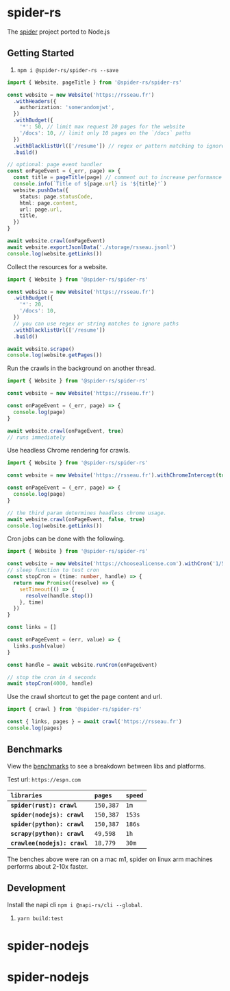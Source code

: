 # spider-rs

The [spider](https://github.com/spider-rs/spider) project ported to Node.js

## Getting Started

1. `npm i @spider-rs/spider-rs --save`

```ts
import { Website, pageTitle } from '@spider-rs/spider-rs'

const website = new Website('https://rsseau.fr')
  .withHeaders({
    authorization: 'somerandomjwt',
  })
  .withBudget({
    '*': 50, // limit max request 20 pages for the website
    '/docs': 10, // limit only 10 pages on the `/docs` paths
  })
  .withBlacklistUrl(['/resume']) // regex or pattern matching to ignore paths
  .build()

// optional: page event handler
const onPageEvent = (_err, page) => {
  const title = pageTitle(page) // comment out to increase performance if title not needed
  console.info(`Title of ${page.url} is '${title}'`)
  website.pushData({
    status: page.statusCode,
    html: page.content,
    url: page.url,
    title,
  })
}

await website.crawl(onPageEvent)
await website.exportJsonlData('./storage/rsseau.jsonl')
console.log(website.getLinks())
```

Collect the resources for a website.

```ts
import { Website } from '@spider-rs/spider-rs'

const website = new Website('https://rsseau.fr')
  .withBudget({
    '*': 20,
    '/docs': 10,
  })
  // you can use regex or string matches to ignore paths
  .withBlacklistUrl(['/resume'])
  .build()

await website.scrape()
console.log(website.getPages())
```

Run the crawls in the background on another thread.

```ts
import { Website } from '@spider-rs/spider-rs'

const website = new Website('https://rsseau.fr')

const onPageEvent = (_err, page) => {
  console.log(page)
}

await website.crawl(onPageEvent, true)
// runs immediately
```

Use headless Chrome rendering for crawls.

```ts
import { Website } from '@spider-rs/spider-rs'

const website = new Website('https://rsseau.fr').withChromeIntercept(true, true)

const onPageEvent = (_err, page) => {
  console.log(page)
}

// the third param determines headless chrome usage.
await website.crawl(onPageEvent, false, true)
console.log(website.getLinks())
```

Cron jobs can be done with the following.

```ts
import { Website } from '@spider-rs/spider-rs'

const website = new Website('https://choosealicense.com').withCron('1/5 * * * * *')
// sleep function to test cron
const stopCron = (time: number, handle) => {
  return new Promise((resolve) => {
    setTimeout(() => {
      resolve(handle.stop())
    }, time)
  })
}

const links = []

const onPageEvent = (err, value) => {
  links.push(value)
}

const handle = await website.runCron(onPageEvent)

// stop the cron in 4 seconds
await stopCron(4000, handle)
```

Use the crawl shortcut to get the page content and url.

```ts
import { crawl } from '@spider-rs/spider-rs'

const { links, pages } = await crawl('https://rsseau.fr')
console.log(pages)
```

## Benchmarks

View the [benchmarks](./bench/README.md) to see a breakdown between libs and platforms.

Test url: `https://espn.com`

| `libraries`                  | `pages`   | `speed` |
| :--------------------------- | :-------- | :------ |
| **`spider(rust): crawl`**    | `150,387` | `1m`    |
| **`spider(nodejs): crawl`**  | `150,387` | `153s`  |
| **`spider(python): crawl`**  | `150,387` | `186s`  |
| **`scrapy(python): crawl`**  | `49,598`  | `1h`    |
| **`crawlee(nodejs): crawl`** | `18,779`  | `30m`   |

The benches above were ran on a mac m1, spider on linux arm machines performs about 2-10x faster.

## Development

Install the napi cli `npm i @napi-rs/cli --global`.

1. `yarn build:test`
# spider-nodejs
# spider-nodejs
